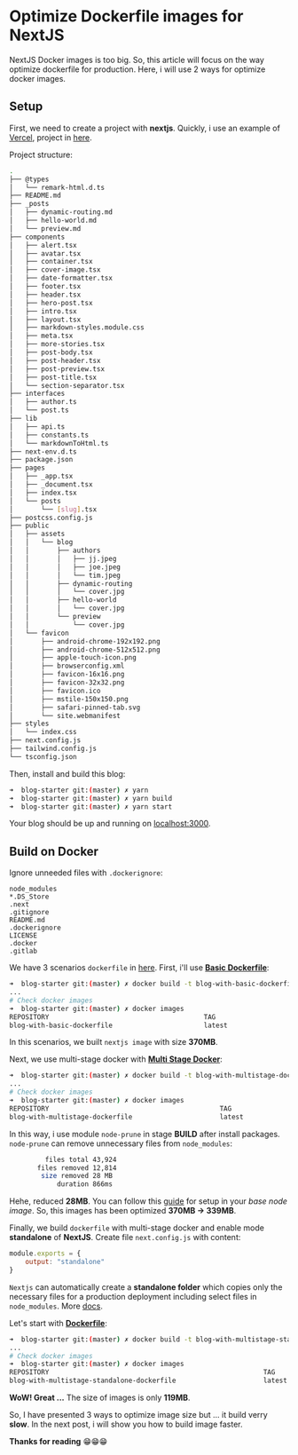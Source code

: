 # Optimize Dockerfile images for NextJS

NextJS Docker images is too big. So, this article will focus on the way optimize
dockerfile for production. Here, i will use 2 ways for optimize docker images.

## Setup

First, we need to create a project with **nextjs**. Quickly, i use an example of
[Vercel](https://vercel.com/), project in [here](https://github.com/vercel/next.js/tree/canary/examples/blog-starter).

Project structure:

```sh
.
├── @types
│   └── remark-html.d.ts
├── README.md
├── _posts
│   ├── dynamic-routing.md
│   ├── hello-world.md
│   └── preview.md
├── components
│   ├── alert.tsx
│   ├── avatar.tsx
│   ├── container.tsx
│   ├── cover-image.tsx
│   ├── date-formatter.tsx
│   ├── footer.tsx
│   ├── header.tsx
│   ├── hero-post.tsx
│   ├── intro.tsx
│   ├── layout.tsx
│   ├── markdown-styles.module.css
│   ├── meta.tsx
│   ├── more-stories.tsx
│   ├── post-body.tsx
│   ├── post-header.tsx
│   ├── post-preview.tsx
│   ├── post-title.tsx
│   └── section-separator.tsx
├── interfaces
│   ├── author.ts
│   └── post.ts
├── lib
│   ├── api.ts
│   ├── constants.ts
│   └── markdownToHtml.ts
├── next-env.d.ts
├── package.json
├── pages
│   ├── _app.tsx
│   ├── _document.tsx
│   ├── index.tsx
│   └── posts
│       └── [slug].tsx
├── postcss.config.js
├── public
│   ├── assets
│   │   └── blog
│   │       ├── authors
│   │       │   ├── jj.jpeg
│   │       │   ├── joe.jpeg
│   │       │   └── tim.jpeg
│   │       ├── dynamic-routing
│   │       │   └── cover.jpg
│   │       ├── hello-world
│   │       │   └── cover.jpg
│   │       └── preview
│   │           └── cover.jpg
│   └── favicon
│       ├── android-chrome-192x192.png
│       ├── android-chrome-512x512.png
│       ├── apple-touch-icon.png
│       ├── browserconfig.xml
│       ├── favicon-16x16.png
│       ├── favicon-32x32.png
│       ├── favicon.ico
│       ├── mstile-150x150.png
│       ├── safari-pinned-tab.svg
│       └── site.webmanifest
├── styles
│   └── index.css
├── next.config.js
├── tailwind.config.js
└── tsconfig.json
```

Then, install and build this blog:

```sh
➜  blog-starter git:(master) ✗ yarn
➜  blog-starter git:(master) ✗ yarn build
➜  blog-starter git:(master) ✗ yarn start
```

Your blog should be up and running on [localhost:3000](http://localhost:3000).

## Build on Docker

Ignore unneeded files with `.dockerignore`:

```.dockerignore
node_modules
*.DS_Store
.next
.gitignore
README.md
.dockerignore
LICENSE
.docker
.gitlab
```

We have 3 scenarios `dockerfile` in [here](nextjs/blog-starter/.docker/). First, i'll
use **[Basic Dockerfile](nextjs/blog-starter/.docker/basic.dockerfile)**:

```sh
➜  blog-starter git:(master) ✗ docker build -t blog-with-basic-dockerfile -f .docker/basic.dockerfile .
...
# Check docker images
➜  blog-starter git:(master) ✗ docker images
REPOSITORY                                       TAG                               IMAGE ID       CREATED          SIZE
blog-with-basic-dockerfile                       latest                            b70f75178890   8 seconds ago    370MB
```

In this scenarios, we built `nextjs image` with size **370MB**.


Next, we use multi-stage docker with **[Multi Stage Docker](nextjs/blog-starter/.docker/multistage.dockerfile)**:

```sh
➜  blog-starter git:(master) ✗ docker build -t blog-with-multistage-dockerfile -f .docker/multistage.dockerfile .
...
# Check docker images
➜  blog-starter git:(master) ✗ docker images
REPOSITORY                                           TAG                               IMAGE ID       CREATED           SIZE
blog-with-multistage-dockerfile                      latest                            07c84ea2173a   38 seconds ago    339MB
```

In this way, i use module `node-prune` in stage **BUILD** after install packages.
`node-prune` can remove unnecessary files from `node_modules`:

```sh
         files total 43,924
       files removed 12,814
        size removed 28 MB
            duration 866ms
```

Hehe, reduced **28MB**. You can follow this [guide](https://github.com/ductnn/Dockerfile/blob/master/nodejs/node/16/alpine/Dockerfile) for setup in your *base node image*. So, this images has been optimized
**370MB -> 339MB**.


Finally, we build `dockerfile` with multi-stage docker and enable mode **standalone**
of **NextJS**. Create file `next.config.js` with content:

```js
module.exports = {
    output: "standalone"
}
```

`Nextjs` can automatically create a **standalone folder** which copies only the
necessary files for a production deployment including select files in `node_modules`.
More [docs](https://nextjs.org/docs/advanced-features/output-file-tracing).

Let's start with **[Dockerfile](nextjs/blog-starter/.docker/multistage_standalone.dockerfile)**:

```sh
➜  blog-starter git:(master) ✗ docker build -t blog-with-multistage-standalone-dockerfile -f .docker/multistage_standalone.dockerfile .
...
# Check docker images
➜  blog-starter git:(master) ✗ docker images
REPOSITORY                                                      TAG                     IMAGE ID       CREATED           SIZE
blog-with-multistage-standalone-dockerfile                      latest                  07c84ea2173a   38 seconds ago    119MB
```

**WoW! Great ...** The size of images is only **119MB**.

So, I have presented 3 ways to optimize image size but ... it build verry **slow**.
In the next post, i will show you how to build image faster.

**Thanks for reading** 😁😁😁
